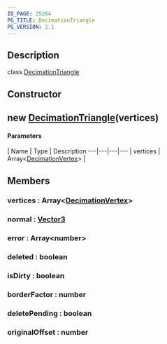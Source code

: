 ```yaml
---
ID_PAGE: 25264
PG_TITLE: DecimationTriangle
PG_VERSION: 2.1
---
```

## Description

class [DecimationTriangle](/classes/3.1/DecimationTriangle)



## Constructor

## new [DecimationTriangle](/classes/3.1/DecimationTriangle)(vertices)



#### Parameters
 | Name | Type | Description
---|---|---|---
 | vertices | Array&lt;[DecimationVertex](/classes/3.1/DecimationVertex)&gt; | 

## Members

### vertices : Array&lt;[DecimationVertex](/classes/3.1/DecimationVertex)&gt;



### normal : [Vector3](/classes/3.1/Vector3)



### error : Array&lt;number&gt;



### deleted : boolean



### isDirty : boolean



### borderFactor : number



### deletePending : boolean



### originalOffset : number



